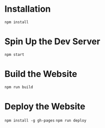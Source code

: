 # Installation

`npm install`

# Spin Up the Dev Server

`npm start`

# Build the Website

`npm run build`

# Deploy the Website

`npm install -g gh-pages`
`npm run deploy`
